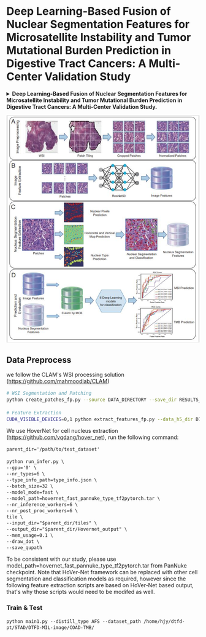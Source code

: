 # Deep Learning-Based Fusion of Nuclear Segmentation Features for Microsatellite Instability and Tumor Mutational Burden Prediction in Digestive Tract Cancers: A Multi-Center Validation Study

<details>
<summary>
        <b>Deep Learning-Based Fusion of Nuclear Segmentation Features for Microsatellite Instability and Tumor Mutational Burden Prediction in Digestive Tract Cancers: A Multi-Center Validation Study.</b>
</summary>

**Abstract:** Microsatellite instability (MSI) and tumor mutational burden (TMB) are vital prognostic biomarkers for personalized treatment in gastric cancer (GC) and colorectal cancer (CRC). Conventional sequencing-based assays for MSI and TMB remain prohibitively expensive and time-consuming. Furthermore, only approximately 20% of patients exhibit MSI-high (MSI-H) or TMB-high (TMB-H) status – the subgroups most likely to benefit from immunotherapy. Consequently, the high cost of comprehensive gene sequencing is largely unwarranted for the majority of patients, limiting the broad clinical utility of MSI and TMB testing. Therefore, developing cost-effective alternatives using routinely available hematoxylin and eosin (H&E)-stained tissue sections is imperative to identify patients who require further confirmatory genomic analysis. This study introduces a novel deep learning framework that predicts MSI and TMB status directly from H&E-stained images using fused nuclear segmentation features. We analyzed 350 GC and 376 CRC samples for MSI prediction, and 400 GC and 387 CRC samples for TMB prediction, sourcing data from TCGA and subjecting it to comprehensive preprocessing. Image features were extracted using the CLAM model, while nuclear segmentation features were obtained through the Hover-Net model. These features were combined via Multimodal Compact Bilinear Pooling (MCB) and utilized in six distinct deep learning models. By fusing the nucleus segmentation features, the model demonstrated enhanced predictive performance during 5-fold cross-validation, achieving an average increase of 1-3% in the area under the receiver operating characteristic curve (AUC) and 5-11% in recall, significantly outperforming models that relied solely on image features. External validation on a CRC dataset from the China-Japan Friendship Hospital further validated the model’s robustness, achieving an AUC of 0.81 and a recall of 0.80 for MSI prediction. Additionally, notable differences in cellular composition were observed across cancer types and clinical groups, emphasizing the pivotal role of cellular features in cancer development. These findings highlight the advantages of integrating H&E-stained image features with nuclear segmentation data and advanced deep learning techniques to improve predictive accuracy, potentially advancing personalized cancer treatment strategies. This method is expected to reduce the cost of MSI/TMB testing and promote the sinking of precision medicine resources.

</details>

![overview](docs/overview.JPG)

## Data Preprocess

we follow the CLAM's WSI processing solution (https://github.com/mahmoodlab/CLAM)

```bash
# WSI Segmentation and Patching
python create_patches_fp.py --source DATA_DIRECTORY --save_dir RESULTS_DIRECTORY --patch_size 256 --preset bwh_biopsy.csv --seg --patch --stitch

# Feature Extraction
CUDA_VISIBLE_DEVICES=0,1 python extract_features_fp.py --data_h5_dir DIR_TO_COORDS --data_slide_dir DATA_DIRECTORY --csv_path CSV_FILE_NAME --feat_dir FEATURES_DIRECTORY --batch_size 512 --slide_ext .svs
```

We use HoverNet for cell nucleus extraction (https://github.com/vqdang/hover_net), run the following command:
```
parent_dir='/path/to/test_dataset'

python run_infer.py \
--gpu='0' \
--nr_types=6 \
--type_info_path=type_info.json \
--batch_size=32 \
--model_mode=fast \
--model_path=hovernet_fast_pannuke_type_tf2pytorch.tar \
--nr_inference_workers=6 \
--nr_post_proc_workers=6 \
tile \
--input_dir="$parent_dir/tiles" \
--output_dir="$parent_dir/Hovernet_output" \
--mem_usage=0.1 \
--draw_dot \
--save_qupath
```
To be consistent with our study, please use model_path=hovernet_fast_pannuke_type_tf2pytorch.tar from PanNuke checkpoint. Note that HoVer-Net framework can be replaced with other cell segmentation and classification models as required, however since the following feature extraction scripts are based on HoVer-Net based output, that's why those scripts would need to be modifed as well.


### Train & Test
```
python main1.py --distill_type AFS --dataset_path /home/hjy/dtfd-pt/STAD/DTFD-MIL-image/COAD-TMB/
```

